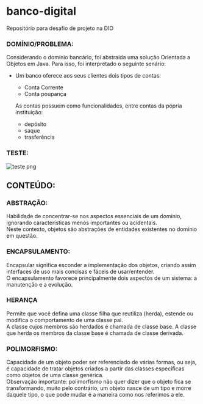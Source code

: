 # banco-digital
Repositório para desafio de projeto na DIO

### DOMÍNIO/PROBLEMA:
Considerando o domínio bancário, foi abstraída uma solução Orientada a Objetos em Java. Para isso, foi interpretado o seguinte senário:
- Um banco oferece aos seus clientes dois tipos de contas:
  -  Conta Corrente 
  -  Conta poupança 

  As contas possuem como funcionalidades, entre contas da pópria instituição:
  - depósito
  - saque
  - trasferência

### TESTE:

 ![teste png](https://user-images.githubusercontent.com/99570969/173637164-94beb3a6-c9ee-485a-baa2-96704557282c.png)

## CONTEÚDO:

### ABSTRAÇÃO:
<p>Habilidade de concentrar-se nos aspectos essenciais de um domínio, ignorando características menos importantes ou acidentais.<br>
Neste contexto, objetos são abstrações de entidades existentes no domínio em questão.</p>

### ENCAPSULAMENTO:
<p>Encapsular significa esconder a implementação dos objetos, criando assim interfaces de uso mais concisas e fáceis de usar/entender. <br>
O encapsulamento favorece principalmente dois aspectos de um sistema: a manutenção e a evolução.</p>

### HERANÇA
<p>Permite que você defina uma classe filha que reutiliza (herda), estende ou modifica o comportamento de uma classe pai. <br>
A classe cujos membros são herdados é chamada de classe base. A classe que herda os membros da classe base é chamada de classe derivada.</P>

### POLIMORFISMO:
<p>Capacidade de um objeto poder ser referenciado de várias formas, ou seja, é capacidade de tratar objetos criados a partir das classes específicas como objetos de uma classe genérica.<br>
Observação importante: polimorfismo não quer dizer que o objeto fica se transformando, muito pelo contrário, um objeto nasce de um tipo e morre daquele tipo, o que pode mudar é a maneira como nos referimos a ele.
</p>

 



